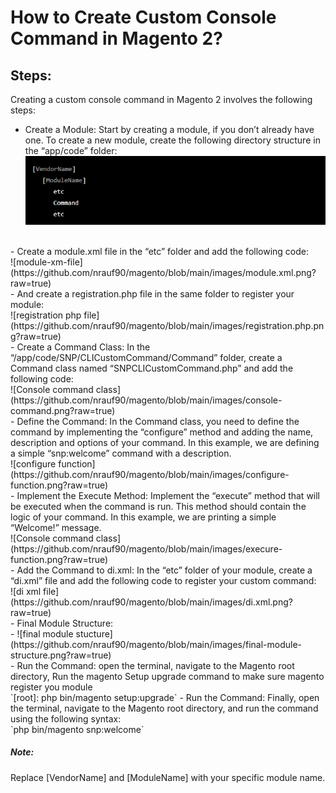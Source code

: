 # How to Create Custom Console Command in Magento 2?

## Steps:

Creating a custom console command in Magento 2 involves the following steps:

- Create a Module: Start by creating a module, if you don’t already have one. To create a new module, create the
  following directory structure in the “app/code” folder:<br/>
![folders-structure-for-magento-2-module](https://github.com/nrauf90/magento/blob/main/images/folder-structure.png?raw=true)
<br/>
- Create a module.xml file in the “etc” folder and add the following code:<br/>
![module-xm-file](https://github.com/nrauf90/magento/blob/main/images/module.xml.png?raw=true)
<br/>
- And create a registration.php file in the same folder to register your module:<br/>
![registration php file](https://github.com/nrauf90/magento/blob/main/images/registration.php.png?raw=true)
<br/>
- Create a Command Class: In the “/app/code/SNP/CLICustomCommand/Command” folder, create a Command class named
  “SNPCLICustomCommand.php” and add the following code:<br/>
![Console command class](https://github.com/nrauf90/magento/blob/main/images/console-command.png?raw=true)
  <br/>
- Define the Command: In the Command class, you need to define the command by implementing the “configure” method and
  adding the name, description and options of your command. In this example, we are defining a simple “snp:welcome”
  command with a description.<br/>
![configure function](https://github.com/nrauf90/magento/blob/main/images/configure-function.png?raw=true)
<br/>
- Implement the Execute Method: Implement the “execute” method that will be executed when the command is run. This
  method should contain the logic of your command. In this example, we are printing a simple “Welcome!” message.<br/>
![Console command class](https://github.com/nrauf90/magento/blob/main/images/execure-function.png?raw=true)
  <br/>
- Add the Command to di.xml: In the “etc” folder of your module, create a “di.xml” file and add the following code to
  register your custom command:<br/>
![di xml file](https://github.com/nrauf90/magento/blob/main/images/di.xml.png?raw=true)
  <br/>
- Final Module Structure:<br/>
- ![final module stucture](https://github.com/nrauf90/magento/blob/main/images/final-module-structure.png?raw=true)
  <br/>
- Run the Command: open the terminal, navigate to the Magento root directory, Run the magento Setup upgrade command to
  make sure magento register you module<br/> `[root]: php bin/magento setup:upgrade`
- Run the Command: Finally, open the terminal, navigate to the Magento root directory, and run the command using the
  following syntax: <br/>`php bin/magento snp:welcome`

##### Note:

Replace [VendorName] and [ModuleName] with your specific module name.
